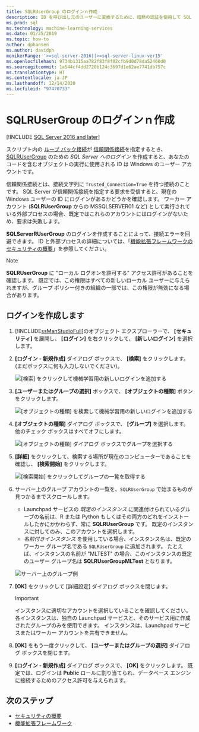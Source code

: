 ```yaml
---
title: SQLRUserGroup のログインｎ作成
description: ID を呼び出し元のユーザーに変換するために、暗黙の認証を使用して SQL Server 内で SQLRUserGroup 用のログインを作成してサーバーにログインします。
ms.prod: sql
ms.technology: machine-learning-services
ms.date: 01/25/2019
ms.topic: how-to
author: dphansen
ms.author: davidph
monikerRange: '>=sql-server-2016||>=sql-server-linux-ver15'
ms.openlocfilehash: 9734b1315aa782f83f8f02cfb9d0d78da52460d0
ms.sourcegitcommit: 1a544cf4dd2720b124c3697d1e62ae7741db757c
ms.translationtype: HT
ms.contentlocale: ja-JP
ms.lasthandoff: 12/14/2020
ms.locfileid: "97470733"
---
```

# <a name="create-a-login-for-sqlrusergroup"></a>SQLRUserGroup のログインｎ作成
[!INCLUDE [SQL Server 2016 and later](../../includes/applies-to-version/sqlserver2016.md)]

スクリプト内の [ループ バック接続](../../relational-databases/security/authentication-access/create-a-login.md)が [信頼関係接続](../concepts/security.md#sqlrusergroup)を指定するとき、[SQLRUserGroup](../../machine-learning/concepts/security.md#implied-authentication) のための *SQL Server へのログイン* を作成すると、あなたのコードを含むオブジェクトの実行に使用される ID は Windows のユーザー アカウントです。

信頼関係接続とは、接続文字列に `Trusted_Connection=True` を持つ接続のことです。 SQL Server が信頼関係接続を指定する要求を受信すると、現在の Windows ユーザーの ID にログインがあるかどうかを確認します。 ワーカー アカウント (**SQLRUserGroup** からの MSSQLSERVER01 など) として実行されている外部プロセスの場合、既定ではこれらのアカウントにはログインがないため、要求は失敗します。

**SQLServerRUserGroup** のログインを作成することによって、接続エラーを回避できます。 ID と外部プロセスの詳細については、「[機能拡張フレームワークのセキュリティの概要](../concepts/security.md)」を参照してください。

> [!Note]
> **SQLRUserGroup** に "ローカル ログオンを許可する" アクセス許可があることを確認します。 既定では、この権限はすべての新しいローカル ユーザーに与えられますが、グループ ポリシー付きの組織の一部では、この権限が無効になる場合があります。

## <a name="create-a-login"></a>ログインを作成します

1. [!INCLUDE[ssManStudioFull](../../includes/ssmanstudiofull-md.md)]のオブジェクト エクスプローラーで、 **[セキュリティ]** を展開し、 **[ログイン]** を右クリックして、 **[新しいログイン]** を選択します。

2. **[ログイン - 新規作成]** ダイアログ ボックスで、 **[検索]** をクリックします。 (まだボックスに何も入力しないでください)。
    
     ![[検索] をクリックして機械学習用の新しいログインを追加する](media/implied-auth-login1.png "[検索] をクリックして機械学習用の新しいログインを追加する")

3. **[ユーザーまたはグループの選択]** ボックスで、 **[オブジェクトの種類]** ボタンをクリックします。

     ![[オブジェクトの種類] を検索して機械学習用の新しいログインを追加する](media/implied-auth-login2.png "[オブジェクトの種類] を検索して機械学習用の新しいログインを追加する")

4. **[オブジェクトの種類]** ダイアログ ボックスで、 **[グループ]** を選択します。 他のチェック ボックスはすべてオフにします。

     ![[オブジェクトの種類] ダイアログ ボックスでグループを選択する](media/implied-auth-login3.png "[オブジェクトの種類] ダイアログ ボックスでグループを選択する")

4. **[詳細]** をクリックして、検索する場所が現在のコンピューターであることを確認し、 **[検索開始]** をクリックします。

     ![[検索開始] をクリックしてグループの一覧を取得する](media/implied-auth-login4.png "[検索開始] をクリックしてグループの一覧を取得する")

5. サーバー上のグループ アカウントの一覧を、`SQLRUserGroup` で始まるものが見つかるまでスクロールします。
    
    + Launchpad サービスの _既定のインスタンス_ に関連付けられているグループの名前は、R または Python もしくはその両方のどれをインストールしたかにかかわらず、常に **SQLRUserGroup** です。 既定のインスタンスに対してのみ、このアカウントを選択します。
    + _名前付きインスタンス_ を使用している場合、インスタンス名は、既定のワーカー グループ名である `SQLRUserGroup` に追加されます。 たとえば、インスタンスの名前が "MLTEST" の場合、このインスタンスの既定のユーザー グループ名は **SQLRUserGroupMLTest** となります。
 
    ![サーバー上のグループ例](media/implied-auth-login5.png "サーバー上のグループ例")
   
5. **[OK]** をクリックして [詳細設定] ダイアログ ボックスを閉じます。

    > [!IMPORTANT]
    > インスタンスに適切なアカウントを選択していることを確認してください。 各インスタンスは、独自の Launchpad サービスと、そのサービス用に作成されたグループのみを使用できます。 インスタンスは、Launchpad サービスまたはワーカー アカウントを共有できません。

6. **[OK]** をもう一度クリックして、 **[ユーザーまたはグループの選択]** ダイアログ ボックスを閉じます。

7. **[ログイン - 新規作成]** ダイアログ ボックスで、 **[OK]** をクリックします。 既定では、ログインは **Public** ロールに割り当てられ、データベース エンジンに接続するためのアクセス許可を与えられます。

## <a name="next-steps"></a>次のステップ

+ [セキュリティの概要](../concepts/security.md)
+ [機能拡張フレームワーク](../concepts/extensibility-framework.md)